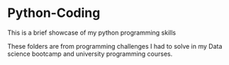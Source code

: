 # Python-Coding
This is a brief showcase of my python programming skills

These folders are from programming challenges I had to solve in my Data science bootcamp and university programming courses.
